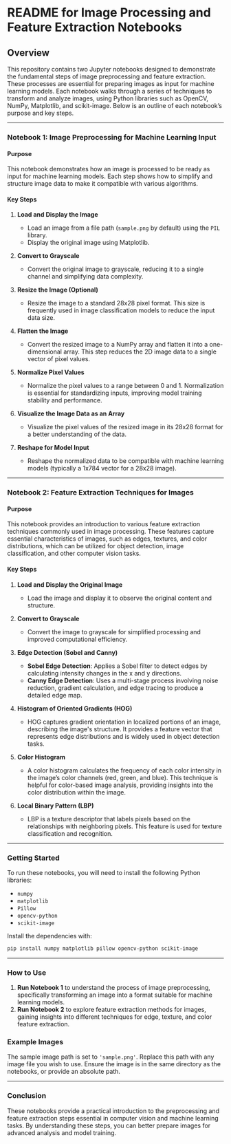 # README for Image Processing and Feature Extraction Notebooks

## Overview

This repository contains two Jupyter notebooks designed to demonstrate the fundamental steps of image preprocessing and feature extraction. These processes are essential for preparing images as input for machine learning models. Each notebook walks through a series of techniques to transform and analyze images, using Python libraries such as OpenCV, NumPy, Matplotlib, and scikit-image. Below is an outline of each notebook’s purpose and key steps.

---

### Notebook 1: Image Preprocessing for Machine Learning Input

#### Purpose
This notebook demonstrates how an image is processed to be ready as input for machine learning models. Each step shows how to simplify and structure image data to make it compatible with various algorithms.

#### Key Steps

1. **Load and Display the Image**
   - Load an image from a file path (`sample.png` by default) using the `PIL` library.
   - Display the original image using Matplotlib.

2. **Convert to Grayscale**
   - Convert the original image to grayscale, reducing it to a single channel and simplifying data complexity.

3. **Resize the Image (Optional)**
   - Resize the image to a standard 28x28 pixel format. This size is frequently used in image classification models to reduce the input data size.

4. **Flatten the Image**
   - Convert the resized image to a NumPy array and flatten it into a one-dimensional array. This step reduces the 2D image data to a single vector of pixel values.

5. **Normalize Pixel Values**
   - Normalize the pixel values to a range between 0 and 1. Normalization is essential for standardizing inputs, improving model training stability and performance.

6. **Visualize the Image Data as an Array**
   - Visualize the pixel values of the resized image in its 28x28 format for a better understanding of the data.

7. **Reshape for Model Input**
   - Reshape the normalized data to be compatible with machine learning models (typically a 1x784 vector for a 28x28 image).

---

### Notebook 2: Feature Extraction Techniques for Images

#### Purpose
This notebook provides an introduction to various feature extraction techniques commonly used in image processing. These features capture essential characteristics of images, such as edges, textures, and color distributions, which can be utilized for object detection, image classification, and other computer vision tasks.

#### Key Steps

1. **Load and Display the Original Image**
   - Load the image and display it to observe the original content and structure.

2. **Convert to Grayscale**
   - Convert the image to grayscale for simplified processing and improved computational efficiency.

3. **Edge Detection (Sobel and Canny)**
   - **Sobel Edge Detection**: Applies a Sobel filter to detect edges by calculating intensity changes in the x and y directions.
   - **Canny Edge Detection**: Uses a multi-stage process involving noise reduction, gradient calculation, and edge tracing to produce a detailed edge map.

4. **Histogram of Oriented Gradients (HOG)**
   - HOG captures gradient orientation in localized portions of an image, describing the image's structure. It provides a feature vector that represents edge distributions and is widely used in object detection tasks.

5. **Color Histogram**
   - A color histogram calculates the frequency of each color intensity in the image’s color channels (red, green, and blue). This technique is helpful for color-based image analysis, providing insights into the color distribution within the image.

6. **Local Binary Pattern (LBP)**
   - LBP is a texture descriptor that labels pixels based on the relationships with neighboring pixels. This feature is used for texture classification and recognition.

---

### Getting Started

To run these notebooks, you will need to install the following Python libraries:

- `numpy`
- `matplotlib`
- `Pillow`
- `opencv-python`
- `scikit-image`

Install the dependencies with:

```bash
pip install numpy matplotlib pillow opencv-python scikit-image
```

---

### How to Use

1. **Run Notebook 1** to understand the process of image preprocessing, specifically transforming an image into a format suitable for machine learning models.
2. **Run Notebook 2** to explore feature extraction methods for images, gaining insights into different techniques for edge, texture, and color feature extraction.

### Example Images

The sample image path is set to `'sample.png'`. Replace this path with any image file you wish to use. Ensure the image is in the same directory as the notebooks, or provide an absolute path.

---

### Conclusion

These notebooks provide a practical introduction to the preprocessing and feature extraction steps essential in computer vision and machine learning tasks. By understanding these steps, you can better prepare images for advanced analysis and model training.